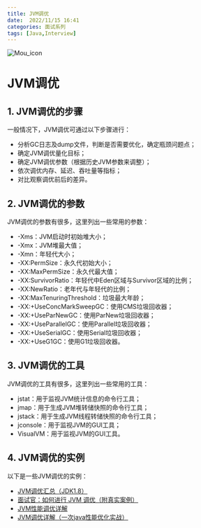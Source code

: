 ```yaml
---
title: JVM调优
date:  2022/11/15 16:41
categories: 面试系列
tags: [Java,Interview]
---
```

<!-- 展示图片 -->
![Mou_icon](https://img2.baidu.com/it/u=1734247813,400897296&fm=253&fmt=auto&app=138&f=PNG?w=1111&h=500)
# JVM调优

## 1. JVM调优的步骤

一般情况下，JVM调优可通过以下步骤进行：

- 分析GC日志及dump文件，判断是否需要优化，确定瓶颈问题点；
- 确定JVM调优量化目标；
- 确定JVM调优参数（根据历史JVM参数来调整）；
- 依次调优内存、延迟、吞吐量等指标；
- 对比观察调优前后的差异。

## 2. JVM调优的参数

JVM调优的参数有很多，这里列出一些常用的参数：

- -Xms：JVM启动时初始堆大小；
- -Xmx：JVM堆最大值；
- -Xmn：年轻代大小；
- -XX:PermSize：永久代初始大小；
- -XX:MaxPermSize：永久代最大值；
- -XX:SurvivorRatio：年轻代中Eden区域与Survivor区域的比例；
- -XX:NewRatio：老年代与年轻代的比例；
- -XX:MaxTenuringThreshold：垃圾最大年龄；
- -XX:+UseConcMarkSweepGC：使用CMS垃圾回收器；
- -XX:+UseParNewGC：使用ParNew垃圾回收器；
- -XX:+UseParallelGC：使用Parallel垃圾回收器；
- -XX:+UseSerialGC：使用Serial垃圾回收器；
- -XX:+UseG1GC：使用G1垃圾回收器。

## 3. JVM调优的工具

JVM调优的工具有很多，这里列出一些常用的工具：

- jstat：用于监视JVM统计信息的命令行工具；
- jmap：用于生成JVM堆转储快照的命令行工具；
- jstack：用于生成JVM线程转储快照的命令行工具；
- jconsole：用于监视JVM的GUI工具；
- VisualVM：用于监视JVM的GUI工具。

## 4. JVM调优的实例

以下是一些JVM调优的实例：

- [JVM调优汇总（JDK1.8）](https://blog.csdn.net/qq_36080515/article/details/120502104)
- [面试官：如何进行 JVM 调优（附真实案例）](https://zhuanlan.zhihu.com/p/488615913)
- [JVM性能调优详解](https://zhuanlan.zhihu.com/p/91223656)
- [JVM调优详解（一次java性能优化实战）](https://juejin.cn/post/6958097237398257671)
